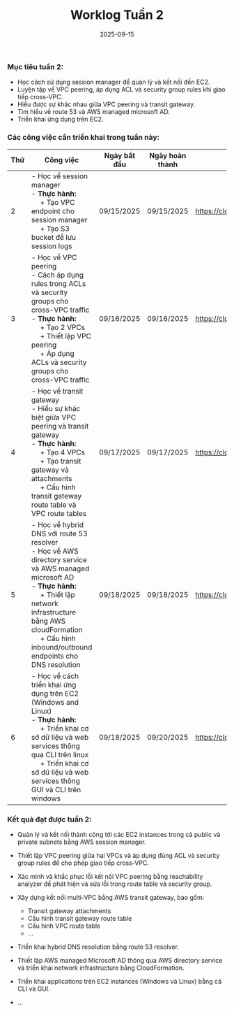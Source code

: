 ﻿---
title: "Worklog Tuần 2"
date: "2025-09-15"
weight: 1
chapter: false
pre: " <b> 1.2. </b> "
---



### Mục tiêu tuần 2:

* Học cách sử dụng session manager để quán lý và kết nối đến EC2.
* Luyện tập về VPC peering, áp dụng ACL và security group rules khi giao tiếp cross-VPC.
* Hiểu được sự khác nhau giữa VPC peering và transit gateway.
* Tìm hiểu về route 53 và AWS managed microsoft AD.
* Triển khai ứng dụng trên EC2.

### Các công việc cần triển khai trong tuần này:
| Thứ | Công việc                                                                                                                                                                                                    | Ngày bắt đầu | Ngày hoàn thành | Nguồn tài liệu                        |
| --- | ------------------------------------------------------------------------------------------------------------------------------------------------------------------------------------------------------ | ---------- | --------------- | ----------------------------------------- |
| 2   | - Học về session manager <br> - **Thực hành:** <br>&emsp; + Tạo VPC endpoint cho session manager <br>&emsp; + Tạo S3 bucket để lưu session logs                                                                | 09/15/2025 | 09/15/2025      | <https://cloudjourney.awsstudygroup.com/> |
| 3   | - Học về VPC peering <br> - Cách áp dụng rules trong ACLs và security groups cho cross-VPC traffic <br> - **Thực hành:** <br>&emsp; + Tạo 2 VPCs <br>&emsp; + Thiết lập VPC peering <br>&emsp; + Áp dụng ACLs và security groups cho cross-VPC traffic                                         | 09/16/2025 | 09/16/2025      | <https://cloudjourney.awsstudygroup.com/> |
| 4   | - Học về transit gateway <br> - Hiểu sự khác biệt giữa VPC peering và transit gateway <br> - **Thực hành:** <br>&emsp; + Tạo 4 VPCs <br>&emsp; + Tạo transit gateway và attachments <br> &emsp; + Cấu hình transit gateway route table và VPC route tables | 09/17/2025 | 09/17/2025      | <https://cloudjourney.awsstudygroup.com/> |
| 5   | - Học về hybrid DNS với route 53 resolver <br> - Học về AWS directory service và AWS managed microsoft AD <br> - **Thực hành:** <br>&emsp; + Thiết lập network infrastructure bằng AWS cloudFormation  <br>&emsp; + Cấu hình inbound/outbound endpoints cho DNS resolution                            | 09/18/2025 | 09/18/2025      | <https://cloudjourney.awsstudygroup.com/> |
| 6   | - Học về cách triển khai ứng dụng trên EC2 (Windows and Linux) <br> - **Thực hành:** <br>&emsp; + Triển khai cơ sở dữ liệu và web services thông qua CLI trên linux <br>&emsp; + Triển khai cơ sở dữ liệu và web services thông GUI và CLI trên windows                                                                                     | 09/18/2025 | 09/20/2025      | <https://cloudjourney.awsstudygroup.com/> |


### Kết quả đạt được tuần 2:

* Quản lý và kết nối thành công tới các EC2 instances trong cả public và private subnets bằng AWS session manager.

* Thiết lập VPC peering giữa hai VPCs và áp dụng đúng ACL và security group rules để cho phép giao tiếp cross-VPC.

* Xác minh và khắc phục lỗi kết nối VPC peering bằng reachability analyzer để phát hiện và sửa lỗi trong route table và security group.

* Xây dựng kết nối multi-VPC bằng AWS transit gateway, bao gồm:
  * Transit gateway attachments
  * Cấu hình transit gateway route table
  * Cấu hình VPC route table
  * ...

* Triển khai hybrid DNS resolution bằng route 53 resolver.

* Thiết lập AWS managed Microsoft AD thông qua AWS directory service và triển khai network infrastructure bằng CloudFormation.

* Triển khai applications trên EC2 instances (Windows và Linux) bằng cả CLI và GUI.

* ...